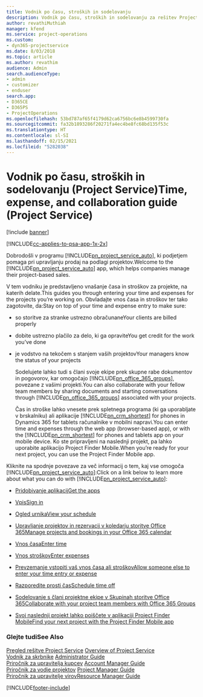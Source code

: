 ```yaml
---
title: Vodnik po času, stroških in sodelovanju
description: Vodnik po času, stroških in sodelovanju za rešitev Project Service
author: revathiMuthiah
manager: kfend
ms.service: project-operations
ms.custom:
- dyn365-projectservice
ms.date: 8/03/2018
ms.topic: article
ms.author: revathim
audience: Admin
search.audienceType:
- admin
- customizer
- enduser
search.app:
- D365CE
- D365PS
- ProjectOperations
ms.openlocfilehash: 53bd787af65f4179d62ca6756bc6e8b4599730fa
ms.sourcegitcommit: fa32b1893286f20271fa4ec4be8fc68bd135f53c
ms.translationtype: HT
ms.contentlocale: sl-SI
ms.lasthandoff: 02/15/2021
ms.locfileid: "5282038"
---
```

# <a name="time-expense-and-collaboration-guide-project-service"></a><span data-ttu-id="0e1eb-103">Vodnik po času, stroških in sodelovanju (Project Service)</span><span class="sxs-lookup"><span data-stu-id="0e1eb-103">Time, expense, and collaboration guide (Project Service)</span></span>

[!include [banner](../includes/psa-now-project-operations.md)]

[!INCLUDE[cc-applies-to-psa-app-1x-2x](../includes/cc-applies-to-psa-app-1x-2x.md)]

<span data-ttu-id="0e1eb-104">Dobrodošli v programu [!INCLUDE[pn_project_service_auto](../includes/pn-project-service-auto.md)], ki podjetjem pomaga pri upravljanju prodaj na podlagi projektov.</span><span class="sxs-lookup"><span data-stu-id="0e1eb-104">Welcome to the [!INCLUDE[pn_project_service_auto](../includes/pn-project-service-auto.md)] app, which helps companies manage their project-based sales.</span></span> 
  
 <span data-ttu-id="0e1eb-105">V tem vodniku je predstavljeno vnašanje časa in stroškov za projekte, na katerih delate.</span><span class="sxs-lookup"><span data-stu-id="0e1eb-105">This guides you through entering your time and expenses for the projects you’re working on.</span></span> <span data-ttu-id="0e1eb-106">Obvladajte vnos časa in stroškov ter tako zagotovite, da:</span><span class="sxs-lookup"><span data-stu-id="0e1eb-106">Stay on top of your time and expense entry to make sure:</span></span>  
  
- <span data-ttu-id="0e1eb-107">so storitve za stranke ustrezno obračunane</span><span class="sxs-lookup"><span data-stu-id="0e1eb-107">Your clients are billed properly</span></span>  
  
- <span data-ttu-id="0e1eb-108">dobite ustrezno plačilo za delo, ki ga opravite</span><span class="sxs-lookup"><span data-stu-id="0e1eb-108">You get credit for the work you’ve done</span></span>  
  
- <span data-ttu-id="0e1eb-109">je vodstvo na tekočem s stanjem vaših projektov</span><span class="sxs-lookup"><span data-stu-id="0e1eb-109">Your managers know the status of your projects</span></span>  
  
  <span data-ttu-id="0e1eb-110">Sodelujete lahko tudi s člani svoje ekipe prek skupne rabe dokumentov in pogovorov, kar omogočajo [!INCLUDE[pn_office_365_groups](../includes/pn-office-365-groups.md)], povezane z vašimi projekti.</span><span class="sxs-lookup"><span data-stu-id="0e1eb-110">You can also collaborate with your fellow team members by sharing documents and starting conversations through [!INCLUDE[pn_office_365_groups](../includes/pn-office-365-groups.md)] associated with your projects.</span></span>  
  
  <span data-ttu-id="0e1eb-111">Čas in stroške lahko vnesete prek spletnega programa (ki ga uporabljate v brskalniku) ali aplikacije [!INCLUDE[pn_crm_shortest](../includes/pn-crm-shortest.md)] for phones in Dynamics 365 for tablets računalnike v mobilni napravi.</span><span class="sxs-lookup"><span data-stu-id="0e1eb-111">You can enter time and expenses through the web app (browser-based app), or with the [!INCLUDE[pn_crm_shortest](../includes/pn-crm-shortest.md)] for phones and tablets app on your mobile device.</span></span> <span data-ttu-id="0e1eb-112">Ko ste pripravljeni na naslednji projekt, pa lahko uporabite aplikacijo Project Finder Mobile.</span><span class="sxs-lookup"><span data-stu-id="0e1eb-112">When you’re ready for your next project, you can use the Project Finder Mobile app.</span></span>  
  
<span data-ttu-id="0e1eb-113">Kliknite na spodnje povezave za več informacij o tem, kaj vse omogoča [!INCLUDE[pn_project_service_auto](../includes/pn-project-service-auto.md)]:</span><span class="sxs-lookup"><span data-stu-id="0e1eb-113">Click on a link below to learn more about what you can do with [!INCLUDE[pn_project_service_auto](../includes/pn-project-service-auto.md)]:</span></span>  
  
-   [<span data-ttu-id="0e1eb-114">Pridobivanje aplikacij</span><span class="sxs-lookup"><span data-stu-id="0e1eb-114">Get the apps</span></span>](../psa/get-apps.md)  
  
-   [<span data-ttu-id="0e1eb-115">Vpis</span><span class="sxs-lookup"><span data-stu-id="0e1eb-115">Sign in</span></span>](../psa/sign-in.md)  
  
-   [<span data-ttu-id="0e1eb-116">Ogled urnika</span><span class="sxs-lookup"><span data-stu-id="0e1eb-116">View your schedule</span></span>](../psa/view-schedule.md)  
  
-   [<span data-ttu-id="0e1eb-117">Upravljanje projektov in rezervacij v koledarju storitve Office 365</span><span class="sxs-lookup"><span data-stu-id="0e1eb-117">Manage projects and bookings in your Office 365 calendar</span></span>](../psa/manage-project-bookings-office-365-calendar.md)  
  
-   [<span data-ttu-id="0e1eb-118">Vnos časa</span><span class="sxs-lookup"><span data-stu-id="0e1eb-118">Enter time</span></span>](../psa/enter-time.md)  
  
-   [<span data-ttu-id="0e1eb-119">Vnos stroškov</span><span class="sxs-lookup"><span data-stu-id="0e1eb-119">Enter expenses</span></span>](../psa/enter-expenses.md)  
  
-   [<span data-ttu-id="0e1eb-120">Prevzemanje vstopiti vaš vnos časa ali stroškov</span><span class="sxs-lookup"><span data-stu-id="0e1eb-120">Allow someone else to enter your time entry or expense</span></span>](../psa/allow-someone-else-enter-time-entry-expense.md)  
  
-   [<span data-ttu-id="0e1eb-121">Razporedite prosti čas</span><span class="sxs-lookup"><span data-stu-id="0e1eb-121">Schedule time off</span></span>](../psa/schedule-time-off.md)  
  
-   [<span data-ttu-id="0e1eb-122">Sodelovanje s člani projektne ekipe v Skupinah storitve Office 365</span><span class="sxs-lookup"><span data-stu-id="0e1eb-122">Collaborate with your project team members with Office 365 Groups</span></span>](../psa/collaborate-project-team-members-office-365-groups.md)  
  
-   [<span data-ttu-id="0e1eb-123">Svoj naslednji projekt lahko poiščete v aplikaciji Project Finder Mobile</span><span class="sxs-lookup"><span data-stu-id="0e1eb-123">Find your next project with the Project Finder Mobile app</span></span>](../psa/find-next-project-finder-mobile-app.md)  
  
### <a name="see-also"></a><span data-ttu-id="0e1eb-124">Glejte tudi</span><span class="sxs-lookup"><span data-stu-id="0e1eb-124">See Also</span></span>  
 <span data-ttu-id="0e1eb-125">[Pregled rešitve Project Service](../psa/overview.md) </span><span class="sxs-lookup"><span data-stu-id="0e1eb-125">[Overview of Project Service](../psa/overview.md) </span></span>  
 <span data-ttu-id="0e1eb-126">[Vodnik za skrbnike](../psa/admin-guide.md) </span><span class="sxs-lookup"><span data-stu-id="0e1eb-126">[Administrator Guide](../psa/admin-guide.md) </span></span>  
 <span data-ttu-id="0e1eb-127">[Priročnik za upravitelja kupcev](../psa/account-manager-guide.md) </span><span class="sxs-lookup"><span data-stu-id="0e1eb-127">[Account Manager Guide](../psa/account-manager-guide.md) </span></span>  
 <span data-ttu-id="0e1eb-128">[Priročnik za vodje projektov](../psa/project-manager-guide.md) </span><span class="sxs-lookup"><span data-stu-id="0e1eb-128">[Project Manager Guide](../psa/project-manager-guide.md) </span></span>  
 [<span data-ttu-id="0e1eb-129">Priročnik za upravitelje virov</span><span class="sxs-lookup"><span data-stu-id="0e1eb-129">Resource Manager Guide</span></span>](../psa/resource-manager-guide.md)   


[!INCLUDE[footer-include](../includes/footer-banner.md)]